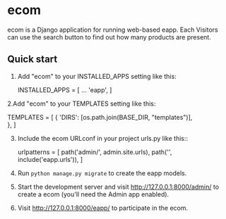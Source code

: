 
# ecom

ecom is a Django application for running web-based eapp. Each
Visitors can use the search button to find out how many products are present.

Quick start
-----------

1. Add "ecom" to your INSTALLED_APPS setting like this:

    INSTALLED_APPS = [
        ...
        'eapp',
    ]
    
2.Add "ecom" to your TEMPLATES setting like this:

TEMPLATES = [
    {
    'DIRS': [os.path.join(BASE_DIR, "templates")],    
     },
]

3. Include the ecom URLconf in your project urls.py like this::

    urlpatterns = [
    path('admin/', admin.site.urls),
    path('', include('eapp.urls')),
]

4. Run ``python manage.py migrate`` to create the eapp models.

5. Start the development server and visit http://127.0.0.1:8000/admin/
   to create a ecom (you'll need the Admin app enabled).

6. Visit http://127.0.0.1:8000/eapp/ to participate in the ecom.
